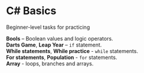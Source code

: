 # C# Basics

Beginner-level tasks for practicing

**Bools** – Boolean values and logic operators.  
**Darts Game**, **Leap Year** – `if` statement.  
**While statements**, **While practice** - `while` statements.  
**For statements**, **Population** - `for` statements.  
**Array** - loops, branches and arrays.
